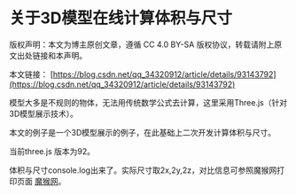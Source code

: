 # 关于3D模型在线计算体积与尺寸

版权声明：本文为博主原创文章，遵循 CC 4.0 BY-SA 版权协议，转载请附上原文出处链接和本声明。

本文链接： [https://blog.csdn.net/qq_34320912/article/details/93143792](https://blog.csdn.net/qq_34320912/article/details/93143792)
 
模型大多是不规则的物体，无法用传统数学公式去计算，这里采用Three.js（针对3D模型展示技术）。

本文的例子是一个3D模型展示的例子，在此基础上二次开发计算体积与尺寸。

当前three.js 版本为92。


体积与尺寸console.log出来了。实际尺寸取2x,2y,2z，对比信息可参照魔猴网打印页面
 [魔猴网](http://www.mohou.com/yundayin/yundayin.html)。

